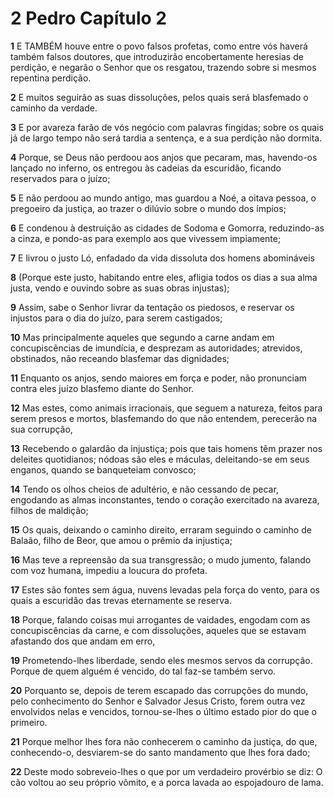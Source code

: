 # 2 Pedro Capítulo 2

**1** 	E TAMBÉM houve entre o povo falsos profetas, como entre vós haverá também falsos doutores, que introduzirão encobertamente heresias de perdição, e negarão o Senhor que os resgatou, trazendo sobre si mesmos repentina perdição.

**2** 	E muitos seguirão as suas dissoluções, pelos quais será blasfemado o caminho da verdade.

**3** 	E por avareza farão de vós negócio com palavras fingidas; sobre os quais já de largo tempo não será tardia a sentença, e a sua perdição não dormita.

**4** 	Porque, se Deus não perdoou aos anjos que pecaram, mas, havendo-os lançado no inferno, os entregou às cadeias da escuridão, ficando reservados para o juízo;

**5** 	E não perdoou ao mundo antigo, mas guardou a Noé, a oitava pessoa, o pregoeiro da justiça, ao trazer o dilúvio sobre o mundo dos ímpios;

**6** 	E condenou à destruição as cidades de Sodoma e Gomorra, reduzindo-as a cinza, e pondo-as para exemplo aos que vivessem impiamente;

**7** 	E livrou o justo Ló, enfadado da vida dissoluta dos homens abomináveis

**8** 	(Porque este justo, habitando entre eles, afligia todos os dias a sua alma justa, vendo e ouvindo sobre as suas obras injustas);

**9** 	Assim, sabe o Senhor livrar da tentação os piedosos, e reservar os injustos para o dia do juízo, para serem castigados;

**10** 	Mas principalmente aqueles que segundo a carne andam em concupiscências de imundícia, e desprezam as autoridades; atrevidos, obstinados, não receando blasfemar das dignidades;

**11** 	Enquanto os anjos, sendo maiores em força e poder, não pronunciam contra eles juízo blasfemo diante do Senhor.

**12** 	Mas estes, como animais irracionais, que seguem a natureza, feitos para serem presos e mortos, blasfemando do que não entendem, perecerão na sua corrupção,

**13** 	Recebendo o galardão da injustiça; pois que tais homens têm prazer nos deleites quotidianos; nódoas são eles e máculas, deleitando-se em seus enganos, quando se banqueteiam convosco;

**14** 	Tendo os olhos cheios de adultério, e não cessando de pecar, engodando as almas inconstantes, tendo o coração exercitado na avareza, filhos de maldição;

**15** 	Os quais, deixando o caminho direito, erraram seguindo o caminho de Balaão, filho de Beor, que amou o prêmio da injustiça;

**16** 	Mas teve a repreensão da sua transgressão; o mudo jumento, falando com voz humana, impediu a loucura do profeta.

**17** 	Estes são fontes sem água, nuvens levadas pela força do vento, para os quais a escuridão das trevas eternamente se reserva.

**18** 	Porque, falando coisas mui arrogantes de vaidades, engodam com as concupiscências da carne, e com dissoluções, aqueles que se estavam afastando dos que andam em erro,

**19** 	Prometendo-lhes liberdade, sendo eles mesmos servos da corrupção. Porque de quem alguém é vencido, do tal faz-se também servo.

**20** 	Porquanto se, depois de terem escapado das corrupções do mundo, pelo conhecimento do Senhor e Salvador Jesus Cristo, forem outra vez envolvidos nelas e vencidos, tornou-se-lhes o último estado pior do que o primeiro.

**21** 	Porque melhor lhes fora não conhecerem o caminho da justiça, do que, conhecendo-o, desviarem-se do santo mandamento que lhes fora dado;

**22** 	Deste modo sobreveio-lhes o que por um verdadeiro provérbio se diz: O cão voltou ao seu próprio vômito, e a porca lavada ao espojadouro de lama.


